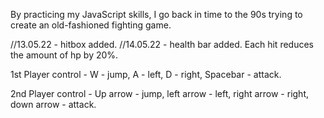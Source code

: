 By practicing my JavaScript skills, I go back in time to the 90s trying to create an old-fashioned fighting game.

//13.05.22 - hitbox added.
//14.05.22 - health bar added. Each hit reduces the amount of hp by 20%.

1st Player control - W - jump, A - left, D - right, Spacebar - attack.

2nd Player control - Up arrow - jump, left arrow - left, right arrow - right, down arrow - attack.
